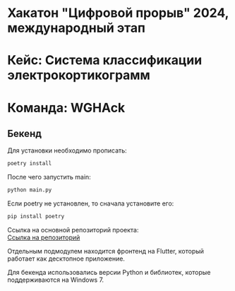 # Хакатон "Цифровой прорыв" 2024, международный этап
# Кейс: Система классификации электрокортикограмм
# Команда: WGHAck

## Бекенд
Для установки необходимо прописать: 
```bash
poetry install
```
После чего запустить main:
```bash
python main.py
```
Если poetry не установлен, то сначала установите его:
```bash
pip install poetry
```
Ссылка на основной репозиторий проекта:\
[Ссылка на репозиторий](https://github.com/duny-explorer/Electrocorticogram-classification-system)

Отдельным подмодулем находится фронтенд на Flutter, который работает как десктопное приложение. 

Для бекенда использовались версии Python и библиотек, которые поддерживаются на Windows 7.

